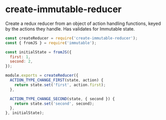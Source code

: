# create-immutable-reducer

Create a redux reducer from an object of action handling functions, keyed by the actions they handle.
Has validates for Immutable state.

```js
const createReducer = require('create-immutable-reducer');
const { fromJS } = require('immutable');

const initialState = fromJS({
  first: 1,
  second: 2,
});

module.exports = createReducer({
  ACTION_TYPE_CHANGE_FIRST(state, action) {
    return state.set('first', action.first);
  },

  ACTION_TYPE_CHANGE_SECOND(state, { second }) {
    return state.set('second', second);
  },
}, initialState);
```
